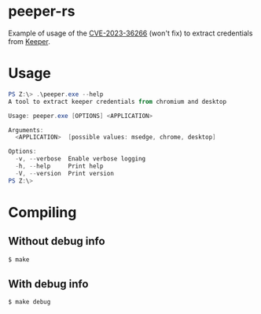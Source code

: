# peeper-rs

Example of usage of the [CVE-2023-36266](https://nvd.nist.gov/vuln/detail/CVE-2023-36266) (won't fix) to extract credentials from [Keeper](https://www.keepersecurity.com/).

# Usage
```powershell
PS Z:\> .\peeper.exe --help
A tool to extract keeper credentials from chromium and desktop

Usage: peeper.exe [OPTIONS] <APPLICATION>

Arguments:
  <APPLICATION>  [possible values: msedge, chrome, desktop]

Options:
  -v, --verbose  Enable verbose logging
  -h, --help     Print help
  -V, --version  Print version
PS Z:\>
```

# Compiling

## Without debug info
```bash
$ make
```

## With debug info
```bash
$ make debug
```
